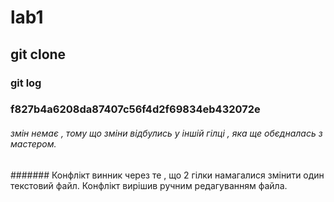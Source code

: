 # lab1
## git clone
### git log
### f827b4a6208da87407c56f4d2f69834eb432072e
###### змін немає , тому що зміни відбулись у іншій гілці , яка ще обєдналась з мастером.
####### Конфлікт винник через те , що 2 гілки намагалися змінити один текстовий файл. Конфлікт вирішив ручним редагуванням файла. 
